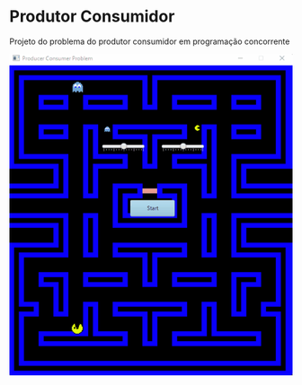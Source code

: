 # Produtor Consumidor
Projeto do problema do produtor consumidor em programação concorrente

![Programa em execução](./animacao-produtor-consumidor.gif)

